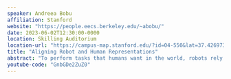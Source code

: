 ```yaml
---
speaker: Andreea Bobu
affiliation: Stanford
website: "https://people.eecs.berkeley.edu/~abobu/"
date: 2023-06-02T12:30:00-0000
location: Skilling Auditorium
location-url: "https://campus-map.stanford.edu/?id=04-550&lat=37.42697371527761&lng=-122.17280664808126&zoom=18&srch=undefined"
title: "Aligning Robot and Human Representations"
abstract: "To perform tasks that humans want in the world, robots rely on a representation of salient task features; for example, to hand me a cup of coffee, the robot considers features like efficiency and cup orientation in its behavior. Prior methods try to learn both a representation and a downstream task jointly from data sets of human behavior, but this unfortunately picks up on spurious correlations and results in behaviors that do not generalize. In my view, what’s holding us back from successful human-robot interaction is that human and robot representations are often misaligned: for example, our lab’s assistive robot moved a cup inches away from my face -- which is technically collision-free behavior -- because it lacked an understanding of personal space. Instead of treating people as static data sources, my key insight is that robots must engage with humans in an interactive process for finding a shared representation for more efficient, transparent, and seamless downstream learning. In this talk, I focus on a divide and conquer approach: explicitly focus human input on teaching robots good representations before using them for learning downstream tasks. This means that instead of relying on inputs designed to teach the representation implicitly, we have the opportunity to design human input that is explicitly targeted at teaching the representation and can do so efficiently. I introduce a new type of representation-specific input that lets the human teach new features, I enable robots to reason about the uncertainty in their current representation and automatically detect misalignment, and I propose a novel human behavior model to learn robust behaviors on top of human-aligned representations. By explicitly tackling representation alignment, I believe we can ultimately achieve seamless interaction with humans where each agent truly grasps why the other behaves the way they do."
youtube-code: "GnbGDe2ZuZ0"
---
```

